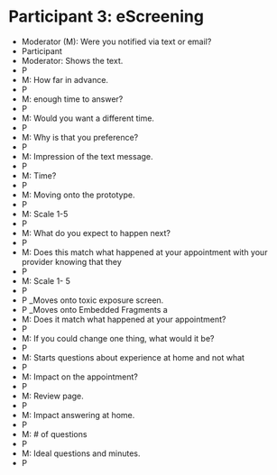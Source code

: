 # Participant 3: eScreening  

- Moderator (M): Were you notified via text or email?
- Participant 
- Moderator: Shows the text.
- P
- M: How far in advance.
- P
- M: enough time to answer?
- P
- M: Would you want a different time.
- P
- M: Why is that you preference?
- P
- M: Impression of the text message.
- P
- M: Time?
- P
- M: Moving onto the prototype. 
- P 
- M: Scale 1-5
- P
- M: What do you expect to happen next?
- P
- M: Does this match what happened at your appointment with your provider knowing that they 
- P
- M: Scale 1- 5
- P
- P _Moves onto toxic exposure screen. 
- P _Moves onto Embedded Fragments a 
- M: Does it match what happened at your appointment?
- P
- M: If you could change one thing, what would it be?
- P
- M: Starts questions about experience at home and not what
- P
- M: Impact on the appointment?
- P
- M: Review page.
- P
- M: Impact answering at home.
- P
- M: # of questions
- P
- M: Ideal questions and minutes.
- P
